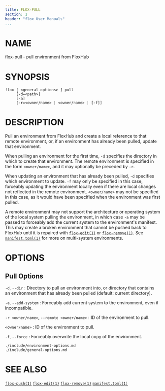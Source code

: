 ```yaml
---
title: FLOX-PULL
section: 1
header: "flox User Manuals"
...
```



# NAME

flox-pull - pull environment from FloxHub

# SYNOPSIS

```
flox [ <general-options> ] pull
     [-d=<path>]
     [-a]
     [-r=<owner/name> | <owner/name> | [-f]]
```

# DESCRIPTION

Pull an environment from FloxHub and create a local reference to that remote
environment,
or, if an environment has already been pulled, update that environment.

When pulling an environment for the first time, `-d` specifies the directory in
which to create that environment.
The remote environment is specified in the form `<owner/name>`,
and it may optionally be preceded by `-r`.

When updating an environment that has already been pulled, `-d` specifies which
environment to update.
`-f` may only be specified in this case, forceably updating the environment
locally even if there are local changes not reflected in the remote environment.
`<owner/name>` may not be specified in this case, as it would have been
specified when the environment was first pulled.

A remote environment may not support the architecture or operating system of the
local system pulling the environment,
in which case `-a` may be passed to forceably add the current system to the
environment's manifest.
This may create a broken environment that cannot be pushed back to FloxHub until
it is repaired with [`flox-edit(1)`](./flox-edit.md) or
[`flox-remove(1)`](./flox-remove.md).
See [`manifest.toml(1)`](./manifest.toml.md) for more on multi-system
environments.

# OPTIONS

## Pull Options

`-d`, `--dir`
:   Directory to pull an environment into, or directory that contains an
    environment that has already been pulled (default: current directory).

`-a`, `--add-system`
:   Forceably add current system to the environment, even if incompatible.

`-r <owner/name>`, `--remote <owner/name>`
:   ID of the environment to pull.

`<owner/name>`
:   ID of the environment to pull.

`-f`, `--force`
:   Forceably overwrite the local copy of the environment.

```{.include}
./include/environment-options.md
./include/general-options.md
```

# SEE ALSO

[`flox-push(1)`](./flox-push.md)
[`flox-edit(1)`](./flox-edit.md)
[`flox-remove(1)`](./flox-remove.md)
[`manifest.toml(1)`](./manifest.toml.md)

